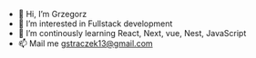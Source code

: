 - 👋 Hi, I’m Grzegorz
- 👀 I’m interested in Fullstack development
- 🌱 I’m continously learning React, Next, vue, Nest, JavaScript
- 📫 Mail me gstraczek13@gmail.com

<!---
gstraczek/gstraczek is a ✨ special ✨ repository because its `README.md` (this file) appears on your GitHub profile.
You can click the Preview link to take a look at your changes.
--->
